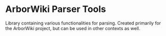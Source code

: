 # ArborWiki Parser Tools

Library containing various functionalities for parsing. Created primarily for
the ArborWiki project, but can be used in other contexts as well.
